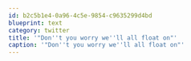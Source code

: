 ```yaml
---
id: b2c5b1e4-0a96-4c5e-9854-c9635299d4bd
blueprint: text
category: twitter
title: '"Don''t you worry we''ll all float on"'
caption: '"Don''t you worry we''ll all float on"'
---
```

